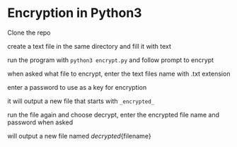# Encryption in Python3

Clone the repo

create a text file in the same directory and fill it with text

run the program with `python3 encrypt.py` and follow prompt to encrypt

when asked what file to encrypt, enter the text files name with .txt extension

enter a password to use as a key for encryption

it will output a new file that starts with `_encrypted_`

run the file again and choose decrypt, enter the encrypted file name and password when asked

will output a new file named _decrypted_{filename}
